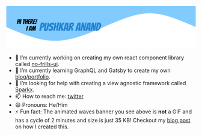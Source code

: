 ![Pushkar Anand](https://raw.githubusercontent.com/pushkar8723/pushkar8723/master/banner.svg)

- 🔭 I’m currently working on creating my own react component library called [no-frills-ui](https://no-frills-ui.netlify.app/).
- 🌱 I’m currently learning GraphQL and Gatsby to create my own [blog/portfolio](https://abstracted.in).
- 🤔 I’m looking for help with creating a view agnostic framework called [Sparkx](https://github.com/pushkar8723/sparkx).
- 📫 How to reach me: [twitter](https://twitter.com/pushkar8723)
- 😄 Pronouns: He/Him
- ⚡ Fun fact: The animated waves banner you see above is **not** a GIF and has a cycle of 2 minutes and size is just 35 KB! Checkout my [blog post](https://abstracted.in/svg-animation/) on how I created this.

<!--
**pushkar8723/pushkar8723** is a ✨ _special_ ✨ repository because its `README.md` (this file) appears on your GitHub profile.

Here are some ideas to get you started:

- 🔭 I’m currently working on ...
- 🌱 I’m currently learning ...
- 👯 I’m looking to collaborate on ...
- 🤔 I’m looking for help with ...
- 💬 Ask me about ...
- 📫 How to reach me: ...
- 😄 Pronouns: ...
- ⚡ Fun fact: ...
-->
